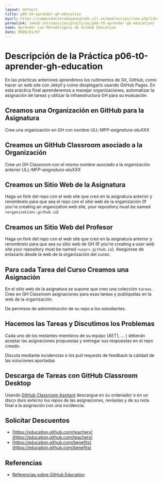 ```yaml
---
layout: default
title: p06-t0-aprender-gh-education
myurl: https://campusdoctoradoyposgrado.ull.es/mod/assign/view.php?id=284111&forceview=1
permalink: tema0-introduccion/practicas/p06-t0-aprender-gh-education/
name: Aprender Las Metodologías de GitHub Education
date: 0000/01/07
---
```


# Descripción de la Práctica p06-t0-aprender-gh-education


En las prácticas anteriores aprendimos los rudimentos de Git, GitHub, como hacer un web site con Jekyll y como desplegarlo usando GitHub Pages. En esta práctica final aprenderemos a manejar organizaciones, automatizar la asignación de tareas y utilizar la infraestructura GH para su evaluación.


## Creamos una Organización en GitHub para la Asignatura

Cree una organización en GH con nombre ULL-MFP-*asignatura-aluXXX*

## Creamos un GitHub Classroom asociado a la Organización

Cree un GH Classroom con el mismo nombre asociado a la organización anterior ULL-MFP-*asignatura-aluXXX*

## Creamos un Sitio Web de la Asignatura

Haga un fork del repo con el web site que creó en la asignatura anterior y renómbrelo para que sea el repo con el sitio web de la organización (If you're creating an organization web site, your repository must be named `<organization>.github.io`)


## Creamos un Sitio Web del Profesor

Haga un fork del repo con el web site que creó en la asignatura anterior y renombrelo para que sea su sitio web de GH (If you're creating a user web site your repository must be named `<user>.github.io`).  Asegúrese de enlazarlo desde la web de la organización del curso.

## Para cada Tarea del Curso Creamos una Asignación

En el sitio web de la asignatura se supone que creo una colección `tareas`. Cree en GH Classroom asignaciones para esas tareas y publíquelas en la web de la organización.

De permisos de administración de su repo a los estudiantes.

## Hacemos las Tareas y Discutimos los Problemas

Cada uno de los restantes miembros de su equipo (AET1, ... ) deberán aceptar las asignaciones propuestas y entregar sus respuestas en el repo creado.

Discuta mediante incidencias o los pull requests de feedback la calidad de las soluciones aportadas


## Descarga de Tareas con GitHub Classroom Desktop

Usando [GitHub Classroom Assitant](https://classroom.github.com/assistant) descargue en su ordenador o en un disco duro externo los repos de las asignaciones, revíselas y de su nota final a la asignación con una incidencia.


## Solicitar Descuentos

* [https://education.github.com/teachers](https://education.github.com/teachers)
* [https://education.github.com/benefits](https://education.github.com/benefits)

## Referencias

* [Referencias sobre GitHub Education]({{site.baseurl}}/references.html#referencias-sobre-github-education)
